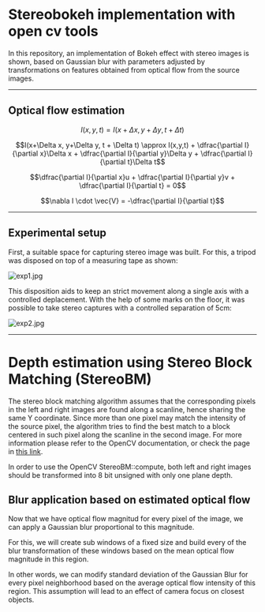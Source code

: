 # Stereobokeh implementation with open cv tools

In this repository, an implementation of Bokeh effect with stereo images is shown, based on Gaussian blur with parameters adjusted by transformations on features obtained from optical flow from the source images.

---
## Optical flow estimation

$$I(x,y,t) = I(x+\Delta x, y+\Delta y, t + \Delta t)$$

$$I(x+\Delta x, y+\Delta y, t + \Delta t) \approx I(x,y,t) + \dfrac{\partial I}{\partial x}\Delta x + \dfrac{\partial I}{\partial y}\Delta y + \dfrac{\partial I}{\partial t}\Delta t$$

$$\dfrac{\partial I}{\partial x}u + \dfrac{\partial I}{\partial y}v + \dfrac{\partial I}{\partial t} = 0$$

$$\nabla I \cdot \vec{V} = -\dfrac{\partial I}{\partial t}$$


---
## Experimental setup

First, a suitable space for capturing stereo image was built. For this, a tripod was disposed on top of a measuring tape as shown: 

![exp1.jpg](attachment:743ce4e9-a01a-49e7-9af7-3fbb327e4dae.jpg)


This disposition aids to keep an strict movement along a single axis with a controlled deplacement. 
With the help of some marks on the floor, it was possible to take stereo captures with a controlled separation of 5cm:

![exp2.jpg](attachment:51e648ff-18a8-4cb4-a64c-8b14c81deb9c.jpg)





---
# Depth estimation using Stereo Block Matching (StereoBM)

The stereo block matching algorithm assumes that the corresponding pixels in the left and right images are found along a scanline, hence sharing the same Y coordinate. Since more than one pixel may match the intensity of the source pixel, the algorithm tries to find the best match to a block centered in such pixel along the scanline in the second image. For more information please refer to the OpenCV documentation, or check the page in [this link](https://learnopencv.com/depth-perception-using-stereo-camera-python-c/).

In order to use the OpenCV StereoBM::compute, both left and right images should be transformed into 8 bit unsigned with only one plane depth.




## Blur application based on estimated optical flow

Now that we have optical flow magnitud for every pixel of the image, we can apply a Gaussian blur proportional to this magnitude.

For this, we will create sub windows of a fixed size and build every of the blur transformation of these windows based on the mean optical flow magnitude in this region.

In other words, we can modify standard deviation of the Gaussian Blur for every pixel neighborhood based on the average optical flow intensity of this region.
This assumption will lead to an effect of camera focus on closest objects.

